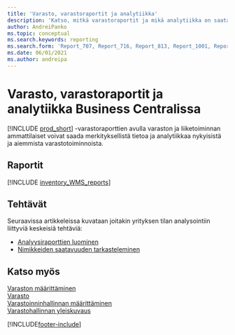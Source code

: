 ```yaml
---
title: 'Varasto, varastoraportit ja analytiikka'
description: 'Katso, mitkä varastoraportit ja mikä analytiikka on saatavilla Business Centralin vakioversiossa, jotta voit seurata liiketoimintaasi.'
author: AndreiPanko
ms.topic: conceptual
ms.search.keywords: reporting
ms.search.form: 'Report_707, Report_716, Report_813, Report_1001, Report_5807, Report_5808, Report_5809, Report_7313, Report_7319, Report_7320'
ms.date: 06/01/2021
ms.author: andreipa
---
```

# Varasto, varastoraportit ja analytiikka Business Centralissa

[!INCLUDE [prod_short](includes/prod_short.md)] -varastoraporttien avulla varaston ja liiketoiminnan ammattilaiset voivat saada merkityksellistä tietoa ja analytiikkaa nykyisistä ja aiemmista varastotoiminnoista.  

## Raportit
[!INCLUDE [inventory_WMS_reports](includes/inventory-WMS-reports-include.md)]


## Tehtävät

Seuraavissa artikkeleissa kuvataan joitakin yrityksen tilan analysointiin liittyviä keskeisiä tehtäviä:

* [Analyysiraporttien luominen](bi-how-create-analysis-views-reports.md)  
* [Nimikkeiden saatavuuden tarkasteleminen](inventory-how-availability-overview.md)


## Katso myös

[Varaston määrittäminen](inventory-setup-inventory.md)  
[Varasto](inventory-manage-inventory.md)  
[Varastoinninhallinnan määrittäminen](warehouse-setup-warehouse.md)  
[Varastohallinnan yleiskuvaus](design-details-warehouse-management.md)

[!INCLUDE[footer-include](includes/footer-banner.md)]
